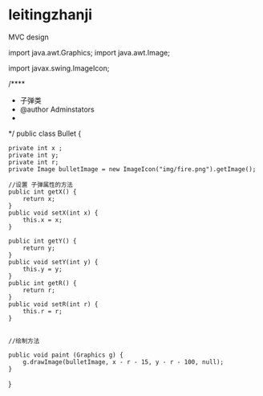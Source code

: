 # leitingzhanji
MVC design

import java.awt.Graphics;
import java.awt.Image;

import javax.swing.ImageIcon;

/****
 * 子弹类 
 * @author Adminstators
 *
 */
public class Bullet {
	
	private int x ;
	private int y;
	private int r;
	private Image bulletImage = new ImageIcon("img/fire.png").getImage();
	
	//设置 子弹属性的方法
	public int getX() {
		return x;
	}
	public void setX(int x) {
		this.x = x;
	}

	public int getY() {
		return y;
	}
	public void setY(int y) {
		this.y = y;
	}
	public int getR() {
		return r;
	}
	public void setR(int r) {
		this.r = r;
	}
	
	
	//绘制方法
	
	public void paint (Graphics g) {
		g.drawImage(bulletImage, x - r - 15, y - r - 100, null);
	}
	
	

}
